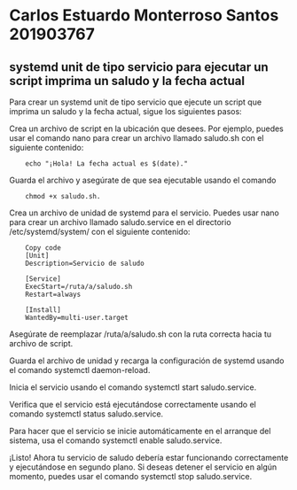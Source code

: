 
# Carlos Estuardo Monterroso Santos 201903767

## systemd unit de tipo servicio para ejecutar un script imprima un saludo y la fecha actual

Para crear un systemd unit de tipo servicio que ejecute un script que imprima un saludo y la fecha actual, sigue los siguientes pasos:

Crea un archivo de script en la ubicación que desees. Por ejemplo, puedes usar el comando nano para crear un archivo llamado saludo.sh con el siguiente contenido:

        echo "¡Hola! La fecha actual es $(date)."
Guarda el archivo y asegúrate de que sea ejecutable usando el comando

        chmod +x saludo.sh.

Crea un archivo de unidad de systemd para el servicio. Puedes usar nano para crear un archivo llamado saludo.service en el directorio /etc/systemd/system/ con el siguiente contenido:

        Copy code
        [Unit]
        Description=Servicio de saludo

        [Service]
        ExecStart=/ruta/a/saludo.sh
        Restart=always

        [Install]
        WantedBy=multi-user.target

Asegúrate de reemplazar /ruta/a/saludo.sh con la ruta correcta hacia tu archivo de script.

Guarda el archivo de unidad y recarga la configuración de systemd usando el comando systemctl daemon-reload.

Inicia el servicio usando el comando systemctl start saludo.service.

Verifica que el servicio está ejecutándose correctamente usando el comando systemctl status saludo.service.

Para hacer que el servicio se inicie automáticamente en el arranque del sistema, usa el comando systemctl enable saludo.service.

¡Listo! Ahora tu servicio de saludo debería estar funcionando correctamente y ejecutándose en segundo plano. Si deseas detener el servicio en algún momento, puedes usar el comando systemctl stop saludo.service.

